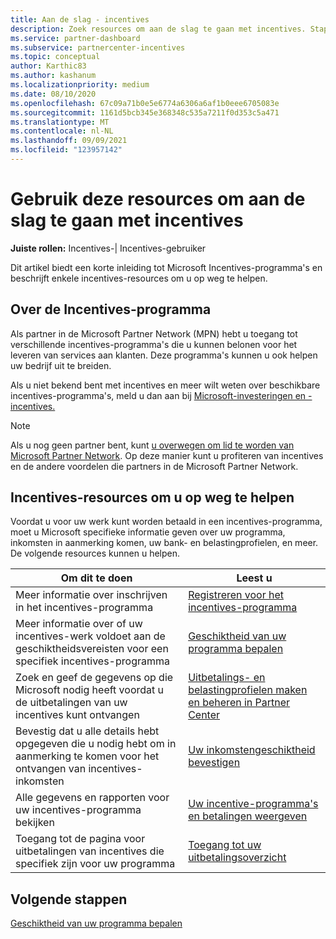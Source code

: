 ```yaml
---
title: Aan de slag - incentives
description: Zoek resources om aan de slag te gaan met incentives. Stappen omvatten het bevestigen dat u voldoet aan geschiktheidsvereisten en het indienen van bank-, belasting- en uitbetalingsgegevens.
ms.service: partner-dashboard
ms.subservice: partnercenter-incentives
ms.topic: conceptual
author: Karthic83
ms.author: kashanum
ms.localizationpriority: medium
ms.date: 08/10/2020
ms.openlocfilehash: 67c09a71b0e5e6774a6306a6af1b0eee6705083e
ms.sourcegitcommit: 1161d5bcb345e368348c535a7211f0d353c5a471
ms.translationtype: MT
ms.contentlocale: nl-NL
ms.lasthandoff: 09/09/2021
ms.locfileid: "123957142"
---
```

# <a name="use-these-resources-to-help-you-get-started-with-incentives"></a>Gebruik deze resources om aan de slag te gaan met incentives

**Juiste rollen:** Incentives-| Incentives-gebruiker

Dit artikel biedt een korte inleiding tot Microsoft Incentives-programma's en beschrijft enkele incentives-resources om u op weg te helpen.

## <a name="about-the-incentives-program"></a>Over de Incentives-programma

Als partner in de Microsoft Partner Network (MPN) hebt u toegang tot verschillende incentives-programma's die u kunnen belonen voor het leveren van services aan klanten. Deze programma's kunnen u ook helpen uw bedrijf uit te breiden.

Als u niet bekend bent met incentives en meer wilt weten over beschikbare incentives-programma's, meld u dan aan bij [Microsoft-investeringen en -incentives.](https://partner.microsoft.com/membership/partner-incentives)

> [!NOTE]
> Als u nog geen partner bent, kunt [u overwegen om lid te worden van Microsoft Partner Network](https://partner.microsoft.com/membership). Op deze manier kunt u profiteren van incentives en de andere voordelen die partners in de Microsoft Partner Network.  

## <a name="incentives-resources-to-help-you-get-started"></a>Incentives-resources om u op weg te helpen

Voordat u voor uw werk kunt worden betaald in een incentives-programma, moet u Microsoft specifieke informatie geven over uw programma, inkomsten in aanmerking komen, uw bank- en belastingprofielen, en meer. De volgende resources kunnen u helpen.

|  **Om dit te doen**  |  **Leest u**  |
|--------------|-----------|
| Meer informatie over inschrijven in het incentives-programma | [Registreren voor het incentives-programma](incentives-enroll.md)  |
| Meer informatie over of uw incentives-werk voldoet aan de geschiktheidsvereisten voor een specifiek incentives-programma | [Geschiktheid van uw programma bepalen](incentives-determined-your-program-eligibility.md)  |
| Zoek en geef de gegevens op die Microsoft nodig heeft voordat u de uitbetalingen van uw incentives kunt ontvangen | [Uitbetalings- en belastingprofielen maken en beheren in Partner Center](incentives-create-and-manage-your-payout-and-tax-profiles.md)  |
| Bevestig dat u alle details hebt opgegeven die u nodig hebt om in aanmerking te komen voor het ontvangen van incentives-inkomsten | [Uw inkomstengeschiktheid bevestigen](incentives-confirm-your-earnings-eligibility.md)  |
| Alle gegevens en rapporten voor uw incentives-programma bekijken | [Uw incentive-programma's en betalingen weergeven](understand-incentive-payouts.md)  |
| Toegang tot de pagina voor uitbetalingen van incentives die specifiek zijn voor uw programma | [Toegang tot uw uitbetalingsoverzicht](payout-statement.md)  |

## <a name="next-steps"></a>Volgende stappen

[Geschiktheid van uw programma bepalen](incentives-determined-your-program-eligibility.md)
